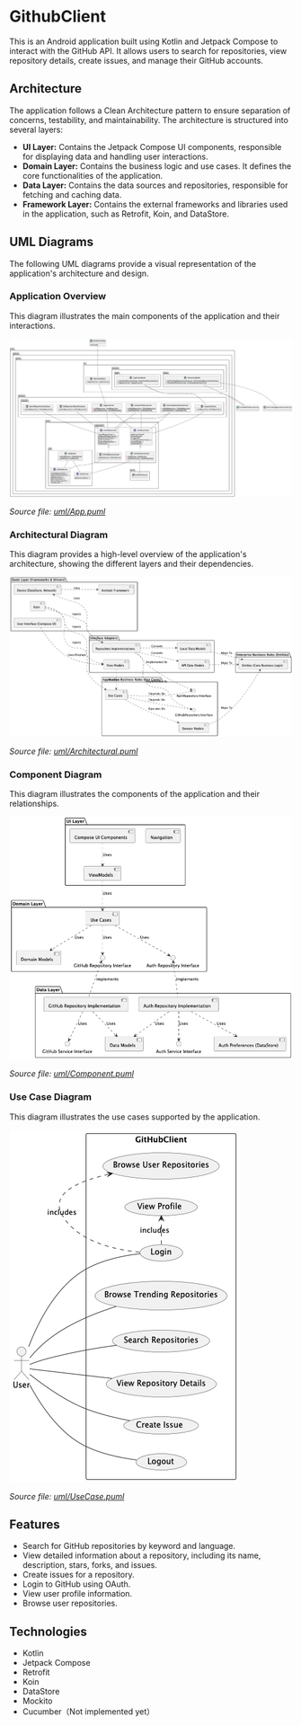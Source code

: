 # GithubClient

This is an Android application built using Kotlin and Jetpack Compose to interact with the GitHub
API. It allows users to search for repositories, view repository details, create issues, and manage
their GitHub accounts.

## Architecture

The application follows a Clean Architecture pattern to ensure separation of concerns, testability,
and maintainability. The architecture is structured into several layers:

- **UI Layer:** Contains the Jetpack Compose UI components, responsible for displaying data and
  handling user interactions.
- **Domain Layer:** Contains the business logic and use cases. It defines the core functionalities
  of the application.
- **Data Layer:** Contains the data sources and repositories, responsible for fetching and caching
  data.
- **Framework Layer:** Contains the external frameworks and libraries used in the application, such
  as Retrofit, Koin, and DataStore.

## UML Diagrams

The following UML diagrams provide a visual representation of the application's architecture and
design.

### Application Overview

This diagram illustrates the main components of the application and their interactions.

![Application Overview](uml/App.png)

_Source file: [uml/App.puml](uml/App.puml)_

### Architectural Diagram

This diagram provides a high-level overview of the application's architecture, showing the different
layers and their dependencies.

![Architectural Diagram](uml/Archechitec.png)

_Source file: [uml/Architectural.puml](uml/Architectural.puml)_

### Component Diagram

This diagram illustrates the components of the application and their relationships.

![Component Diagram](uml/Component.png)

_Source file: [uml/Component.puml](uml/Component.puml)_

### Use Case Diagram

This diagram illustrates the use cases supported by the application.

![Use Case Diagram](uml/UseCase.png)

_Source file: [uml/UseCase.puml](uml/UseCase.puml)_

## Features

- Search for GitHub repositories by keyword and language.
- View detailed information about a repository, including its name, description, stars, forks, and
  issues.
- Create issues for a repository.
- Login to GitHub using OAuth.
- View user profile information.
- Browse user repositories.

## Technologies

- Kotlin
- Jetpack Compose
- Retrofit
- Koin
- DataStore
- Mockito
- Cucumber（Not implemented yet）